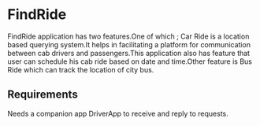 # FindRide
FindRide application has two features.One of which ; Car Ride is a location based querying system.It helps in facilitating a platform for communication between cab drivers and passengers.This application also has feature that user can schedule his cab ride based on date and time.Other feature is Bus Ride which can track the location of city bus.
## Requirements
Needs a companion app DriverApp to receive and reply to requests.

